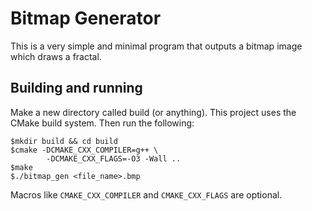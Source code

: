 # Bitmap Generator
This is a very simple and minimal program that outputs a bitmap image which draws a fractal.

## Building and running
Make a new directory called build (or anything). This project uses the
CMake build system. Then run the following:

```
$mkdir build && cd build
$cmake -DCMAKE_CXX_COMPILER=g++ \
        -DCMAKE_CXX_FLAGS=-O3 -Wall ..
$make
$./bitmap_gen <file_name>.bmp
```

Macros like ```CMAKE_CXX_COMPILER``` and ```CMAKE_CXX_FLAGS``` are optional. 